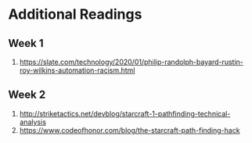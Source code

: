 # Additional Readings

## Week 1
1. https://slate.com/technology/2020/01/philip-randolph-bayard-rustin-roy-wilkins-automation-racism.html

## Week 2
1. http://striketactics.net/devblog/starcraft-1-pathfinding-technical-analysis
2. https://www.codeofhonor.com/blog/the-starcraft-path-finding-hack 